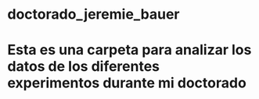 # doctorado_jeremie_bauer
# Esta es una carpeta para analizar los datos de los diferentes experimentos durante mi doctorado
